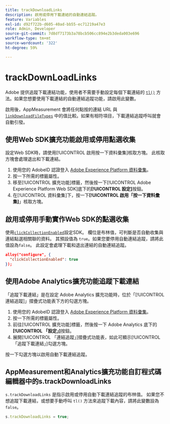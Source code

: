 ```yaml
---
title: trackDownloadLinks
description: 啟用或停用下載連結的自動連結追蹤。
feature: Variables
exl-id: d92f722b-d605-40ad-bb55-ec71219a47e3
role: Admin, Developer
source-git-commit: 7d8df7173b3a78bcb506cc894e2b3deda003e696
workflow-type: tm+mt
source-wordcount: '322'
ht-degree: 59%

---
```


# trackDownLoadLinks

Adobe 提供追蹤下載連結功能，使用者不需要手動設定每個下載連結的 [`tl()`](../functions/tl-method.md) 方法。如果您想要使用下載連結的自動連結追蹤功能，請啟用此變數。

啟用後，AppMeasurement 會將任何點按的連結 URL 與 [`linkDownloadFileTypes`](linkdownloadfiletypes.md) 中的值比較。如果有相符項目，下載連結追蹤呼叫就會自動引發。

## 使用Web SDK擴充功能啟用或停用點選收集

設定Web SDK時，請使用[!UICONTROL 啟用按一下資料彙集]核取方塊。 此核取方塊會處理退出和下載連結。

1. 使用您的 AdobeID 認證登入 [Adobe Experience Platform 資料彙集](https://experience.adobe.com/data-collection)。
1. 按一下所需的標籤屬性。
1. 移至[!UICONTROL 擴充功能]標籤，然後按一下[!UICONTROL Adobe Experience Platform Web SDK]底下的&#x200B;**[!UICONTROL 設定]**&#x200B;按鈕。
1. 在[!UICONTROL 資料彙集]下，按一下&#x200B;**[!UICONTROL 啟用「按一下資料彙集]**」核取方塊。

## 啟用或停用手動實作Web SDK的點選收集

使用[`clickCollectionEnabled`](https://experienceleague.adobe.com/docs/experience-platform/edge/fundamentals/configuring-the-sdk.html?lang=zh-Hant#clickCollectionEnabled)設定SDK。 欄位是布林值，可判斷是否自動收集與連結點選相關聯的資料。 其預設值為 `true`。如果您要停用自動連結追蹤，請將此值設為`false`。 此設定會處理下載和退出連結的自動連結追蹤。

```json
alloy("configure", {
  "clickCollectionEnabled": true
});
```

## 使用Adobe Analytics擴充功能追蹤下載連結

「追蹤下載連結」是在設定 Adobe Analytics 擴充功能時，位於「[!UICONTROL 連結追蹤]」摺疊式功能表下方的勾選方塊。

1. 使用您的 AdobeID 認證登入 [Adobe Experience Platform 資料彙集](https://experience.adobe.com/data-collection)。
2. 按一下所需的標籤屬性。
3. 前往[!UICONTROL 擴充功能]標籤，然後按一下 Adobe Analytics 底下的&#x200B;**[!UICONTROL 「設定」]**&#x200B;按鈕。
4. 展開[!UICONTROL 「連結追蹤」]摺疊式功能表，如此可顯示[!UICONTROL 「追蹤下載連結」]勾選方塊。

按一下勾選方塊以啟用自動下載連結追蹤。

## AppMeasurement和Analytics擴充功能自訂程式碼編輯器中的s.trackDownloadLinks

`s.trackDownloadLinks` 是指示啟用或停用自動下載連結追蹤的布林值。 如果您不想追蹤下載連結，或想要手動呼叫 `tl()` 方法來追蹤下載內容，請將此變數設為 `false`。

```js
s.trackDownloadLinks = true;
```
